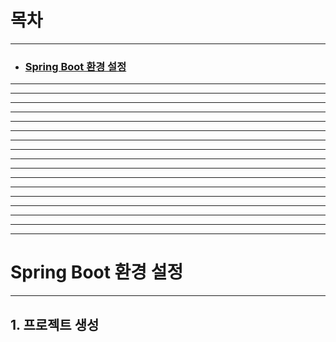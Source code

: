 # 목차

---

- ### [Spring Boot 환경 설정](#spring-boot-환경-설정)

---

---

---

---

---

---

---

---

---

---

---

---

---

---

---

---

---

# Spring Boot 환경 설정

---

## 1. 프로젝트 생성
